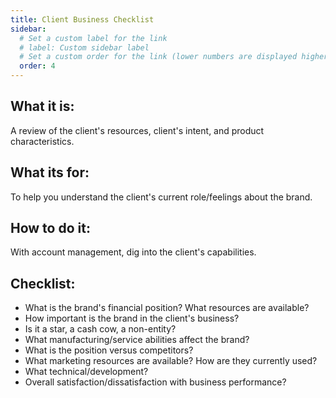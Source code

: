 ```yaml
---
title: Client Business Checklist
sidebar:
  # Set a custom label for the link
  # label: Custom sidebar label
  # Set a custom order for the link (lower numbers are displayed higher up)
  order: 4
---
```


## What it is:

A review of the client's resources, client's intent, and product characteristics.

## What its for:

To help you understand the client's current role/feelings about the brand.

## How to do it:

With account management, dig into the client's capabilities.

## Checklist:

- What is the brand's financial position? What resources are available?
- How important is the brand in the client's business?
- Is it a star, a cash cow, a non-entity?
- What manufacturing/service abilities affect the brand?
- What is the position versus competitors?
- What marketing resources are available? How are they currently used?
- What technical/development?
- Overall satisfaction/dissatisfaction with business performance?
